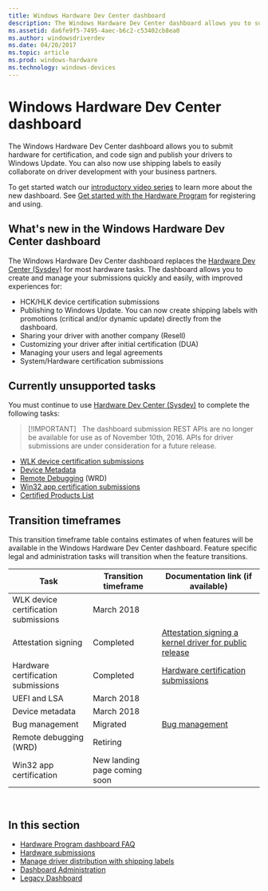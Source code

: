 ```yaml
---
title: Windows Hardware Dev Center dashboard
description: The Windows Hardware Dev Center dashboard allows you to submit hardware for certification, and code sign and publish your drivers to Windows Update.
ms.assetid: da6fe9f5-7495-4aec-b6c2-c53402cb8ea0
ms.author: windowsdriverdev
ms.date: 04/20/2017
ms.topic: article
ms.prod: windows-hardware
ms.technology: windows-devices
---
```


# Windows Hardware Dev Center dashboard


The Windows Hardware Dev Center dashboard allows you to submit hardware for certification, and code sign and publish your drivers to Windows Update. You can also now use shipping labels to easily collaborate on driver development with your business partners.

To get started watch our [introductory video series](http://go.microsoft.com/fwlink/?LinkID=828003) to learn more about the new dashboard. See [Get started with the Hardware Program](get-started-with-the-hardware-dashboard.md) for registering and using.

## <span id="What_s_new_in_the_Windows_Hardware_Dev_Center_dashboard"></span><span id="what_s_new_in_the_windows_hardware_dev_center_dashboard"></span><span id="WHAT_S_NEW_IN_THE_WINDOWS_HARDWARE_DEV_CENTER_DASHBOARD"></span>What's new in the Windows Hardware Dev Center dashboard


The Windows Hardware Dev Center dashboard replaces the [Hardware Dev Center (Sysdev)](dashboard-services.md) for most hardware tasks. The dashboard allows you to create and manage your submissions quickly and easily, with improved experiences for:

-   HCK/HLK device certification submissions
-   Publishing to Windows Update. You can now create shipping labels with promotions (critical and/or dynamic update) directly from the dashboard.
-   Sharing your driver with another company (Resell)
-   Customizing your driver after initial certification (DUA)
-   Managing your users and legal agreements
-   System/Hardware certification submissions

## <span id="Currently_unsupported_tasks"></span><span id="currently_unsupported_tasks"></span><span id="CURRENTLY_UNSUPPORTED_TASKS"></span>Currently unsupported tasks


You must continue to use [Hardware Dev Center (Sysdev)](dashboard-services.md) to complete the following tasks:

> [!IMPORTANT]  
> The dashboard submission REST APIs are no longer be available for use as of November 10th, 2016. APIs for driver submissions are under consideration for a future release.

-   [WLK device certification submissions](https://go.microsoft.com/fwlink/?linkid=830380)
-   [Device Metadata](https://go.microsoft.com/fwlink/?linkid=830383)
-   [Remote Debugging](https://go.microsoft.com/fwlink/?linkid=830386) (WRD)
-   [Win32 app certification submissions](https://go.microsoft.com/fwlink/?linkid=830388)
-   [Certified Products List](https://go.microsoft.com/fwlink/?linkid=830390)

## <span id="Transition_timeframes"></span><span id="transition_timeframes"></span><span id="TRANSITION_TIMEFRAMES"></span>Transition timeframes


This transition timeframe table contains estimates of when features will be available in the Windows Hardware Dev Center dashboard. Feature specific legal and administration tasks will transition when the feature transitions.

| Task                                 | Transition timeframe | Documentation link (if available) |
|--------------------------------------|----------------------|----------------------|
| WLK device certification submissions | March 2018          | |
| Attestation signing                  | Completed         | [Attestation signing a kernel driver for public release](https://docs.microsoft.com/en-us/windows-hardware/drivers/dashboard/attestation-signing-a-kernel-driver-for-public-release) |
| Hardware certification submissions   | Completed          | [Hardware certification submissions](https://docs.microsoft.com/en-us/windows-hardware/drivers/dashboard/hardware-certification-submissions)
| UEFI and LSA                         | March 2018           | |
| Device metadata                      | March 2018      | |
| Bug management                       | Migrated      | [Bug management](http://aka.ms/collaboratedocs) |
| Remote debugging (WRD)               | Retiring      | |
| Win32 app certification              | New landing page coming soon      | |

 

## <span id="in_this_section"></span>In this section


-   [Hardware Program dashboard FAQ](hardware-dashboard-faq.md)
-   [Hardware submissions](hardware-certification-submissions.md)
-   [Manage driver distribution with shipping labels](manage-driver-distribution-by-submission.md)
-   [Dashboard Administration](dashboard-administration.md)
-   [Legacy Dashboard](dashboard-services.md)

 

 

